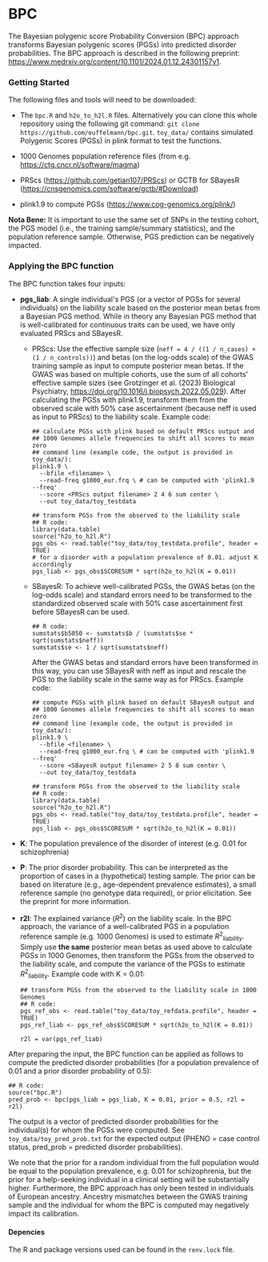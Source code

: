# BPC

The Bayesian polygenic score Probability Conversion (BPC) approach transforms Bayesian polygenic scores (PGSs) into predicted disorder probabilities. The BPC approach is described in the following preprint: https://www.medrxiv.org/content/10.1101/2024.01.12.24301157v1.

### Getting Started

The following files and tools will need to be downloaded:

-   The `bpc.R` and `h2o_to_h2l.R` files. Alternatively you can clone this whole repository using the following git command: `git clone https://github.com/euffelmann/bpc.git`. `toy_data/` contains simulated Polygenic Scores (PGSs) in plink format to test the functions. 

-   1000 Genomes population reference files (from e.g. <https://ctg.cncr.nl/software/magma>)

-   PRScs (<https://github.com/getian107/PRScs>) or GCTB for SBayesR (<https://cnsgenomics.com/software/gctb/#Download>)

-   plink1.9 to compute PGSs (<https://www.cog-genomics.org/plink/>)

**Nota Bene:** It is important to use the same set of SNPs in the testing cohort, the PGS model (i.e., the training sample/summary statistics), and the population reference sample. Otherwise, PGS prediction can be negatively impacted.

### Applying the BPC function

The BPC function takes four inputs:

-   **pgs_liab**: A single individual's PGS (or a vector of PGSs for several individuals) on the liability scale based on the posterior mean betas from a Bayesian PGS method. While in theory any Bayesian PGS method that is well-calibrated for continuous traits can be used, we have only evaluated PRScs and SBayesR.

    -   PRScs: Use the effective sample size (`neff = 4 / ((1 / n_cases) + (1 / n_controls))`) and betas (on the log-odds scale) of the GWAS training sample as input to compute posterior mean betas. If the GWAS was based on multiple cohorts, use the sum of all cohorts' effective sample sizes (see Grotzinger et al. (2023) Biological Psychiatry, https://doi.org/10.1016/j.biopsych.2022.05.029). After calculating the PGSs with plink1.9, transform them from the observed scale with 50% case ascertainment (because neff is used as input to PRScs) to the liability scale. Example code:

        ```         
        ## calculate PGSs with plink based on default PRScs output and 
        ## 1000 Genomes allele frequencies to shift all scores to mean zero
        ## command line (example code, the output is provided in toy_data/):
        plink1.9 \ 
          --bfile <filename> \ 
          --read-freq g1000_eur.frq \ # can be computed with 'plink1.9 --freq'
          --score <PRScs output filename> 2 4 6 sum center \
          --out toy_data/toy_testdata

        ## transform PGSs from the observed to the liability scale
        ## R code:
        library(data.table)
        source("h2o_to_h2l.R")
        pgs_obs <- read.table("toy_data/toy_testdata.profile", header = TRUE)
        # for a disorder with a population prevalence of 0.01. adjust K accordingly
        pgs_liab <- pgs_obs$SCORESUM * sqrt(h2o_to_h2l(K = 0.01))
        ```

    -   SBayesR: To achieve well-calibrated PGSs, the GWAS betas (on the log-odds scale) and standard errors need to be transformed to the standardized observed scale with 50% case ascertainment first before SBayesR can be used.

        ```         
        ## R code:         
        sumstats$b5050 <- sumstats$b / (sumstats$se * sqrt(sumstats$neff))
        sumstats$se <- 1 / sqrt(sumstats$neff)
        ```

        After the GWAS betas and standard errors have been transformed in this way, you can use SBayesR with neff as input and rescale the PGS to the liability scale in the same way as for PRScs. Example code:

        ```         
        ## compute PGSs with plink based on default SBayesR output and 
        ## 1000 Genomes allele frequencies to shift all scores to mean zero
        ## command line (example code, the output is provided in toy_data/):
        plink1.9 \ 
          --bfile <filename> \ 
          --read-freq g1000_eur.frq \ # can be computed with 'plink1.9 --freq'
          --score <SBayesR output filename> 2 5 8 sum center \
          --out toy_data/toy_testdata

        ## transform PGSs from the observed to the liability scale
        ## R code:
        library(data.table)
        source("h2o_to_h2l.R")
        pgs_obs <- read.table("toy_data/toy_testdata.profile", header = TRUE)
        pgs_liab <- pgs_obs$SCORESUM * sqrt(h2o_to_h2l(K = 0.01))
        ```

-   **K**: The population prevalence of the disorder of interest (e.g. 0.01 for schizophrenia)

-   **P**: The prior disorder probability. This can be interpreted as the proportion of cases in a (hypothetical) testing sample. The prior can be based on literature (e.g., age-dependent prevalence estimates), a small reference sample (no genotype data required), or prior elicitation. See the preprint for more information.

-   **r2l**: The explained variance (*R*<sup>2</sup>) on the liability scale. In the BPC approach, the variance of a well-calibrated PGS in a population reference sample (e.g. 1000 Genomes) is used to estimate *R*<sup>2</sup><sub>liability</sub>. Simply use **the same** posterior mean betas as used above to calculate PGSs in 1000 Genomes, then transform the PGSs from the observed to the liability scale, and compute the variance of the PGSs to estimate *R*<sup>2</sup><sub>liability</sub>. Example code with K = 0.01:

    ```         
    ## transform PGSs from the observed to the liability scale in 1000 Genomes
    ## R code:
    pgs_ref_obs <- read.table("toy_data/toy_refdata.profile", header = TRUE)
    pgs_ref_liab <- pgs_ref_obs$SCORESUM * sqrt(h2o_to_h2l(K = 0.01))

    r2l = var(pgs_ref_liab)
    ```

After preparing the input, the BPC function can be applied as follows to compute the predicted disorder probabilities (for a population prevalence of 0.01 and a prior disorder probability of 0.5):

```         
## R code:
source("bpc.R")
pred_prob <- bpc(pgs_liab = pgs_liab, K = 0.01, prior = 0.5, r2l = r2l)
```

The output is a vector of predicted disorder probabilities for the individual(s) for whom the PGSs were computed. See `toy_data/toy_pred_prob.txt` for the expected output (PHENO = case control status, pred_prob = predicted disorder probabilities).


We note that the prior for a random individual from the full population would be equal to the population prevalence, e.g. 0.01 for schizophrenia, but the prior for a help-seeking individual in a clinical setting will be substantially higher. Furthermore, the BPC approach has only been tested in individuals of European ancestry. Ancestry mismatches between the GWAS training sample and the individual for whom the BPC is computed may negatively impact its calibration.

#### Depencies

The R and package versions used can be found in the `renv.lock` file.
